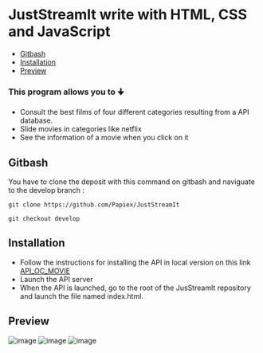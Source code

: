 # JustStreamIt write with HTML, CSS and JavaScript



  - [Gitbash](#gitbash)
  - [Installation](#installation)
  - [Preview](#preview)

### This program allows you to 🠋
- Consult the best films of four different categories resulting from a API database.
- Slide movies in categories like netflix
- See the information of a movie when you click on it

## Gitbash
You have to clone the deposit with this command on gitbash and naviguate to the develop branch :
```
git clone https://github.com/Papiex/JustStreamIt
```
```
git checkout develop
```

## Installation
- Follow the instructions for installing the API in local version on this link [API_OC_MOVIE](https://github.com/OpenClassrooms-Student-Center/OCMovies-API-EN-FR.git)
- Launch the API server
- When the API is launched, go to the root of the JusStreamIt repository and launch the file named index.html.

## Preview
![image](https://user-images.githubusercontent.com/81369778/145617775-4e2d0ba3-e02b-4362-855b-4db134ffb00f.png)
![image](https://user-images.githubusercontent.com/81369778/145394350-b4f6c819-4c1d-4f60-9fa5-40c74572f74d.png)
![image](https://user-images.githubusercontent.com/81369778/145394598-3fb8d4c7-9368-4e0d-91e6-459e2a2d5e8c.png)
